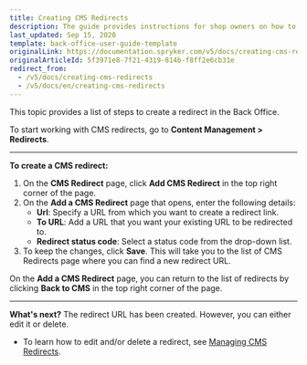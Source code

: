 ```yaml
---
title: Creating CMS Redirects
description: The guide provides instructions for shop owners on how to create CMS redirects in the Back Office.
last_updated: Sep 15, 2020
template: back-office-user-guide-template
originalLink: https://documentation.spryker.com/v5/docs/creating-cms-redirects
originalArticleId: 5f3971e8-7f21-4319-814b-f8ff2e6cb31e
redirect_from:
  - /v5/docs/creating-cms-redirects
  - /v5/docs/en/creating-cms-redirects
---
```


This topic provides a list of steps to create a redirect in the Back Office.

To start working with CMS redirects, go to **Content Management > Redirects**.
***

**To create a CMS redirect:**
1. On the **CMS Redirect** page, click **Add CMS Redirect** in the top right corner of the page.
2. On the **Add a CMS Redirect** page that opens, enter the following details:
    * **Url**: Specify a URL from which you want to create a redirect link.
    * **To URL**: Add a URL that you want your existing URL to be redirected to.
    * **Redirect status code**: Select a status code from the drop-down list. 
3. To keep the changes, click **Save**. This will take you to the list of CMS Redirects page where you can find a new redirect URL.

On the **Add a CMS Redirect** page, you can return to the list of redirects by clicking **Back to CMS** in the top right corner of the page.
***
**What's next?**
The redirect URL has been created. However, you can either edit it or delete.

* To learn how to edit and/or delete a redirect, see [Managing CMS Redirects](/docs/scos/user/back-office-user-guides/{{page.version}}/content/redirects/managing-cms-redirects.html).

